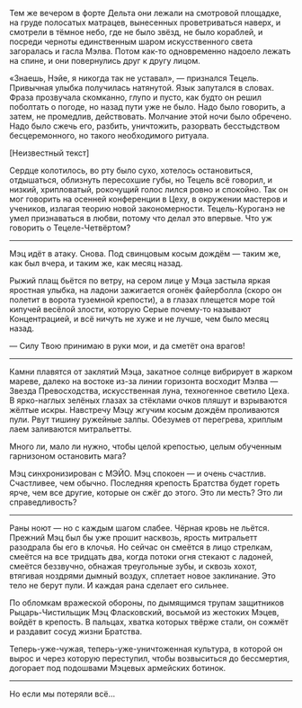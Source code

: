Тем же вечером в форте Дельта они лежали на смотровой площадке, на груде полосатых матрацев, вынесенных проветриваться наверх, и смотрели в тёмное небо, где не было звёзд, не было кораблей, и посреди черноты единственным шаром искусственного света загоралась и гасла Мэлва. Потом как-то одновременно надоело лежать на спине, и они повернулись друг к другу лицом.

«Знаешь, Нэйе, я никогда так не уставал», — признался Тецель. Привычная улыбка получилась натянутой. Язык запутался в словах. Фраза прозвучала скомканно, глупо и пусто, как будто он решил поболтать о погоде, но назад пути уже не было. Надо было говорить, а затем, не промедлив, действовать. Молчание этой ночи было обречено. Надо было сжечь его, разбить, уничтожить, разорвать бесстыдством бесцеремонного, но такого необходимого ритуала.

[Неизвестный текст]

Сердце колотилось, во рту было сухо, хотелось остановиться, отдышаться, облизнуть пересохшие губы, но Тецель всё говорил, и низкий, хрипловатый, рокочущий голос лился ровно и спокойно. Так он мог говорить на осенней конференции в Цеху, в окружении мастеров и учеников, излагая теорию новой закономерности. Тецель-Куроганэ не умел признаваться в любви, потому что делал это впервые. Что уж говорить о Тецеле-Четвёртом?

***

Мэц идёт в атаку. Снова. Под свинцовым косым дождём — таким же, как был вчера, и таким же, как месяц назад.

Рыжий плащ бьётся по ветру, на сером лице у Мэца застыла яркая яростная улыбка, на ладони зажигается огонёк файерболла (скоро он полетит в ворота туземной крепости), а в глазах плещется море той кипучей весёлой злости, которую Серые почему-то называют Концентрацией, и всё ничуть не хуже и не лучше, чем было месяц назад.

— Силу Твою принимаю в руки мои, и да сметёт она врагов!

***

Камни плавятся от заклятий Мэца, закатное солнце вибрирует в жарком мареве, далеко на востоке из-за линии горизонта восходит Мэлва — Звезда Превосходства, искусственная луна, техногенное светило Цеха. В ярко-наглых зелёных глазах за стёклами очков пляшут и взрываются жёлтые искры. Навстречу Мэцу жгучим косым дождём проливаются пули. Рвут тишину ружейные залпы. Обезумев от перегрева, хриплым лаем заливаются митральетты.

Много ли, мало ли нужно, чтобы целой крепостью, целым обученным гарнизоном остановить мага?

Мэц синхронизирован с МЭЙО. Мэц спокоен — и очень счастлив. Счастливее, чем обычно. Последняя крепость Братства будет гореть ярче, чем все другие, которые он сжёг до этого. Это ли месть? Это ли справедливость?

***

Раны ноют — но с каждым шагом слабее. Чёрная кровь не льётся. Прежний Мэц был бы уже прошит насквозь, ярость митральетт разодрала бы его в клочья. Но сейчас он смеётся в лицо стрелкам, смеётся на все тридцать два, когда потоки огня стекают с ладоней, смеётся беззвучно, обнажая треугольные зубы, и сквозь хохот, втягивая ноздрями дымный воздух, сплетает новое заклинание. Это тело не берут пули. И каждая рана сделает его сильнее.

По обломкам вражеской обороны, по дымящимся трупам защитников Рыцарь-Чистильщик Мэц Фласковский, восьмой из жестоких Мэцев, войдёт в крепость. В пальцах, хватка которых твёрже стали, он сожмёт и раздавит сосуд жизни Братства.

Теперь-уже-чужая, теперь-уже-уничтоженная культура, в которой он вырос и через которую переступил, чтобы возвыситься до бессмертия, догорает под подошвами Мэцевых армейских ботинок.

***
Но если мы потеряли всё...
